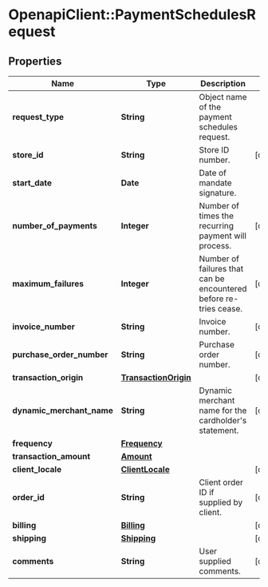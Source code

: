 # OpenapiClient::PaymentSchedulesRequest

## Properties
Name | Type | Description | Notes
------------ | ------------- | ------------- | -------------
**request_type** | **String** | Object name of the payment schedules request. | 
**store_id** | **String** | Store ID number. | [optional] 
**start_date** | **Date** | Date of mandate signature. | 
**number_of_payments** | **Integer** | Number of times the recurring payment will process. | [optional] 
**maximum_failures** | **Integer** | Number of failures that can be encountered before re-tries cease. | [optional] 
**invoice_number** | **String** | Invoice number. | [optional] 
**purchase_order_number** | **String** | Purchase order number. | [optional] 
**transaction_origin** | [**TransactionOrigin**](TransactionOrigin.md) |  | [optional] 
**dynamic_merchant_name** | **String** | Dynamic merchant name for the cardholder&#39;s statement. | [optional] 
**frequency** | [**Frequency**](Frequency.md) |  | 
**transaction_amount** | [**Amount**](Amount.md) |  | 
**client_locale** | [**ClientLocale**](ClientLocale.md) |  | [optional] 
**order_id** | **String** | Client order ID if supplied by client. | [optional] 
**billing** | [**Billing**](Billing.md) |  | [optional] 
**shipping** | [**Shipping**](Shipping.md) |  | [optional] 
**comments** | **String** | User supplied comments. | [optional] 


